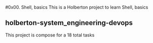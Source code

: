 #0x00. Shell, basics
This is a Holberton project to learn Shell, basics

## holberton-system_engineering-devops
This project is compose for a 18 total tasks
